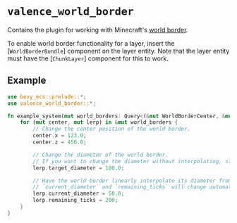 # `valence_world_border`

Contains the plugin for working with Minecraft's [world border](https://minecraft.wiki/w/World_border).

To enable world border functionality for a layer, insert the [`WorldBorderBundle`] component on the layer entity.
Note that the layer entity must have the [`ChunkLayer`] component for this to work.

## Example

```rust
use bevy_ecs::prelude::*;
use valence_world_border::*;

fn example_system(mut world_borders: Query<(&mut WorldBorderCenter, &mut WorldBorderLerp)>) {
    for (mut center, mut lerp) in &mut world_borders {
        // Change the center position of the world border.
        center.x = 123.0;
        center.z = 456.0;

        // Change the diameter of the world border.
        // If you want to change the diameter without interpolating, stop after this.
        lerp.target_diameter = 100.0;

        // Have the world border linearly interpolate its diameter from 50 to 100 over 200 ticks.
        // `current_diameter` and `remaining_ticks` will change automatically, but you can modify their values at any time.
        lerp.current_diameter = 50.0;
        lerp.remaining_ticks = 200;
    }
}
